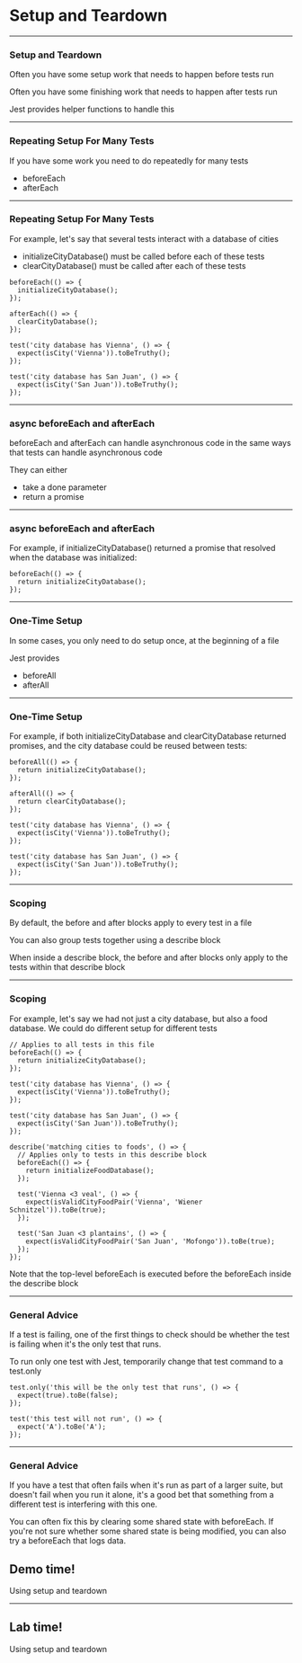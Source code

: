# Setup and Teardown

---
### Setup and Teardown
Often you have some setup work that needs to happen before tests run 

Often you have some finishing work that needs to happen after tests run

Jest provides helper functions to handle this

---
### Repeating Setup For Many Tests
If you have some work you need to do repeatedly for many tests
- beforeEach 
- afterEach


---
### Repeating Setup For Many Tests
For example, let's say that several tests interact with a database of cities
- initializeCityDatabase() must be called before each of these tests
- clearCityDatabase() must be called after each of these tests

```
beforeEach(() => {
  initializeCityDatabase();
});

afterEach(() => {
  clearCityDatabase();
});

test('city database has Vienna', () => {
  expect(isCity('Vienna')).toBeTruthy();
});

test('city database has San Juan', () => {
  expect(isCity('San Juan')).toBeTruthy();
});
```


---
### async beforeEach and afterEach
beforeEach and afterEach can handle asynchronous code in the same ways that tests can handle asynchronous code 

They can either 
- take a done parameter 
- return a promise

---
### async beforeEach and afterEach
For example, if initializeCityDatabase() returned a promise that resolved when the database was initialized:

```
beforeEach(() => {
  return initializeCityDatabase();
});
```

---
### One-Time Setup
In some cases, you only need to do setup once, at the beginning of a file

Jest provides 
- beforeAll 
- afterAll 

---
### One-Time Setup
For example, if both initializeCityDatabase and clearCityDatabase returned promises, and the city database could be reused between tests:

```
beforeAll(() => {
  return initializeCityDatabase();
});

afterAll(() => {
  return clearCityDatabase();
});

test('city database has Vienna', () => {
  expect(isCity('Vienna')).toBeTruthy();
});

test('city database has San Juan', () => {
  expect(isCity('San Juan')).toBeTruthy();
});
```

---
### Scoping
By default, the before and after blocks apply to every test in a file
 
You can also group tests together using a describe block

When  inside a describe block, the before and after blocks only apply to the tests within that describe block

---
### Scoping
For example, let's say we had not just a city database, but also a food database. We could do different setup for different tests

```
// Applies to all tests in this file
beforeEach(() => {
  return initializeCityDatabase();
});

test('city database has Vienna', () => {
  expect(isCity('Vienna')).toBeTruthy();
});

test('city database has San Juan', () => {
  expect(isCity('San Juan')).toBeTruthy();
});

describe('matching cities to foods', () => {
  // Applies only to tests in this describe block
  beforeEach(() => {
    return initializeFoodDatabase();
  });

  test('Vienna <3 veal', () => {
    expect(isValidCityFoodPair('Vienna', 'Wiener Schnitzel')).toBe(true);
  });

  test('San Juan <3 plantains', () => {
    expect(isValidCityFoodPair('San Juan', 'Mofongo')).toBe(true);
  });
});
```

Note that the top-level beforeEach is executed before the beforeEach inside the describe block

---
### General Advice
If a test is failing, one of the first things to check should be whether the test is failing when it's the only test that runs. 

To run only one test with Jest, temporarily change that test command to a test.only
```
test.only('this will be the only test that runs', () => {
  expect(true).toBe(false);
});

test('this test will not run', () => {
  expect('A').toBe('A');
});
```

---
### General Advice
If you have a test that often fails when it's run as part of a larger suite, but doesn't fail when you run it alone, it's a good bet that something from a different test is interfering with this one. 

You can often fix this by clearing some shared state with beforeEach. If you're not sure whether some shared state is being modified, you can also try a beforeEach that logs data.

<!-- .slide: data-background="url('images/demo.jpg')" data-background-size="cover" --> 
<!-- .slide: class="lab" -->
## Demo time!
Using setup and teardown

---
<!-- .slide: data-background="url('images/lab2.jpg')" data-background-size="cover"  --> 
<!-- .slide: class="lab" -->
## Lab time!
Using setup and teardown